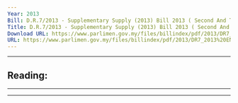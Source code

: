 ```yaml
---
Year: 2013
Bill: D.R.7/2013 - Supplementary Supply (2013) Bill 2013 ( Second And Third Reading)
Title: D.R.7/2013 - Supplementary Supply (2013) Bill 2013 ( Second And Third Reading)
Download URL: https://www.parlimen.gov.my/files/billindex/pdf/2013/DR7_2013%20ENG.pdf
URL: https://www.parlimen.gov.my/files/billindex/pdf/2013/DR7_2013%20ENG.pdf
---
```

---
Reading:
---

-----

-----

